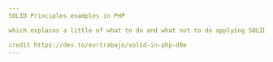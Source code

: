 ```yaml
---
SOLID Principles examples in PHP

which explains a little of what to do and what not to do applying SOLID 

credit https://dev.to/evrtrabajo/solid-in-php-d8e
---
```

